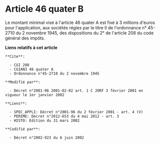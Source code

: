 # Article 46 quater B

Le montant minimal visé à l'article 46 quater A est fixé à 3 millions d'euros pour l'application, aux sociétés régies par le
titre II de l'ordonnance n° 45-2710 du 2 novembre 1945, des dispositions du 2° de l'article 208 du code général des impôts.

**Liens relatifs à cet article**

	**Cite**:

	  - CGI 208
	  - CGIAN3 46 quater A
	  - Ordonnance n°45-2710 du 2 novembre 1945

	**Modifié par**:

	  - Décret n°2001-96 2001-02-02 art. 1 C JORF 3 février 2001 en vigueur le 1er janvier 2002

	**Liens**:

	  - SPEC_APPLI: Décret n°2001-96 du 2 février 2001 - art. 4 (V)
	  - PERIME: Décret n°2012-653 du 4 mai 2012 - art. 3
	  - HISTO: Edition du 31 mars 2002

	**Codifié par**:

	  - Décret n°2002-923 du 6 juin 2002

